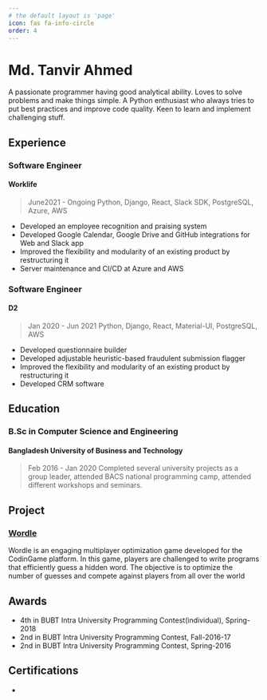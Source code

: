 ```yaml
---
# the default layout is 'page'
icon: fas fa-info-circle
order: 4
---
```

# Md. Tanvir Ahmed

A passionate programmer having good analytical ability. Loves to solve problems and make things simple. A Python enthusiast who always tries to put best practices and improve code quality. Keen to learn and implement challenging stuff.

## Experience

### Software Engineer
#### Worklife
> June2021 - Ongoing
> Python, Django, React, Slack SDK, PostgreSQL, Azure, AWS
- Developed an employee recognition and praising system
- Developed Google Calendar, Google Drive and GitHub integrations for Web and Slack app
- Improved the flexibility and modularity of an existing product by restructuring it
- Server maintenance and CI/CD at Azure and AWS

### Software Engineer
#### D2
> Jan 2020 - Jun 2021
> Python, Django, React, Material-UI, PostgreSQL, AWS
- Developed questionnaire builder
- Developed adjustable heuristic-based fraudulent submission flagger
- Improved the flexibility and modularity of an existing product by restructuring it
- Developed CRM software

## Education

### B.Sc in Computer Science and Engineering
#### Bangladesh University of Business and Technology
> Feb 2016 - Jan 2020
Completed several university projects as a group leader, attended
BACS national programming camp, attended different workshops and
seminars.

## Project
### [Wordle](https://www.codingame.com/multiplayer/optimization/wordle)
Wordle is an engaging multiplayer optimization game developed for the CodinGame platform. In this game, players are challenged to write programs that efficiently guess a hidden word. The objective is to optimize the number of guesses and compete against players from all over the world

## Awards
- 4th in BUBT Intra University Programming Contest(individual), Spring-2018
- 2nd in BUBT Intra University Programming Contest, Fall-2016-17
- 2nd in BUBT Intra University Programming Contest, Spring-2016

## Certifications
- []()

<!-- ## Personal Statement -->
<!--stackedit_data:
eyJoaXN0b3J5IjpbLTcxMzg4MzY3MCwxMTQyNjA1NzMzLDEwNj
g0Mjc5NzgsMTI0MzU4NzQ3MywtNjI3NDQwNTgyLC0xMzU1Njg1
MzQ5LDE0ODU4MjUwMiwxMDUwMjI5NjY2LC0xMDg2Nzk5MTE2XX
0=
-->
